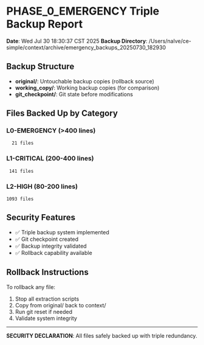 # PHASE_0_EMERGENCY Triple Backup Report

**Date**: Wed Jul 30 18:30:37 CST 2025
**Backup Directory**: /Users/nalve/ce-simple/context/archive/emergency_backups_20250730_182930

## Backup Structure
- **original/**: Untouchable backup copies (rollback source)
- **working_copy/**: Working backup copies (for comparison)
- **git_checkpoint/**: Git state before modifications

## Files Backed Up by Category

### L0-EMERGENCY (>400 lines)
      21 files

### L1-CRITICAL (200-400 lines)  
     141 files

### L2-HIGH (80-200 lines)
    1093 files

## Security Features
- ✅ Triple backup system implemented
- ✅ Git checkpoint created
- ✅ Backup integrity validated
- ✅ Rollback capability available

## Rollback Instructions
To rollback any file:
1. Stop all extraction scripts
2. Copy from original/ back to context/
3. Run git reset if needed
4. Validate system integrity

---
**SECURITY DECLARATION**: All files safely backed up with triple redundancy.
